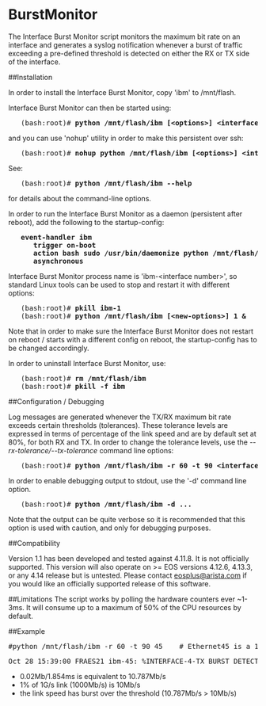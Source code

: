 BurstMonitor
============

The Interface Burst Monitor script monitors the maximum bit rate on an interface and generates a syslog notification whenever a burst of traffic exceeding a pre-defined threshold is detected on either the RX or TX side of the interface.

##Installation

In order to install the Interface Burst Monitor, copy 'ibm' to /mnt/flash.

Interface Burst Monitor can then be started using:

<pre>   (bash:root)# <b>python /mnt/flash/ibm [&lt;options&gt;] &lt;interface number&gt;&</b></pre>

and you can use 'nohup' utility in order to make this persistent over ssh:

<pre>   (bash:root)# <b>nohup python /mnt/flash/ibm [&lt;options&gt;] &lt;interface number&gt; &</b></pre>

See: 

<pre>   (bash:root)# <b>python /mnt/flash/ibm --help</b></pre>

for details about the command-line options.

In order to run the Interface Burst Monitor as a daemon (persistent after reboot), add the following to the startup-config:

<pre>   <b>event-handler ibm
      trigger on-boot
      action bash sudo /usr/bin/daemonize python /mnt/flash/ibm [&lt;options&gt;] &lt;interface number&gt; &
      asynchronous</b></pre>

Interface Burst Monitor process name is 'ibm-&lt;interface number&gt;', so standard Linux tools can be used to stop and restart it with different options:

<pre>   (bash:root)# <b>pkill ibm-1</b>
   (bash:root)# <b>python /mnt/flash/ibm [&lt;new-options&gt;] 1 &</b></pre>

Note that in order to make sure the Interface Burst Monitor does not restart on reboot / starts with a different config on reboot, the startup-config has to be changed accordingly.

In order to uninstall Interface Burst Monitor, use:

<pre>   (bash:root)# <b>rm /mnt/flash/ibm</b>
   (bash:root)# <b>pkill -f ibm</b></pre>

##Configuration / Debugging

Log messages are generated whenever the TX/RX maximum bit rate exceeds certain thresholds (tolerances). These tolerance levels are expressed in terms of percentage of the link speed and are by default set at 80%, for both RX and TX.  In order to change the tolerance levels, use the *--rx-tolerance/--tx-tolerance* command line options:

<pre>   (bash:root)# <b>python /mnt/flash/ibm -r 60 -t 90 &lt;interface number&gt; &</b></pre>

In order to enable debugging output to stdout, use the '-d' command line option.

<pre>   (bash:root)# <b>python /mnt/flash/ibm -d ...</b></pre>

Note that the output can be quite verbose so it is recommended that this option is used with caution, and only for debugging purposes.

##Compatibility

Version 1.1 has been developed and tested against 4.11.8. It is not officially supported. This version will also operate on >= EOS versions 4.12.6, 4.13.3, or any 4.14 release but is untested. Please contact eosplus@arista.com if you would like an officially supported release of this software.

##Limitations
The script works by polling the hardware counters ever ~1-3ms. It will consume up to a maximum of 50% of the CPU resources by default.

##Example
<pre>#python /mnt/flash/ibm -r 60 -t 90 45    # Ethernet45 is a 1Gbps link</pre>
<pre>Oct 28 15:39:00 FRAES21 ibm-45: %INTERFACE-4-TX_BURST_DETECTED: TX burst (0.02Mb/1.854ms) detected on port 45</pre>

   - 0.02Mb/1.854ms is equivalent to 10.787Mb/s
   - 1% of 1G/s link (1000Mb/s) is 10Mb/s
   - the link speed has burst over the threshold (10.787Mb/s > 10Mb/s)
